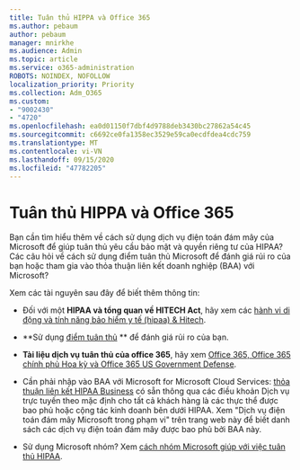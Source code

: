 ```yaml
---
title: Tuân thủ HIPPA và Office 365
ms.author: pebaum
author: pebaum
manager: mnirkhe
ms.audience: Admin
ms.topic: article
ms.service: o365-administration
ROBOTS: NOINDEX, NOFOLLOW
localization_priority: Priority
ms.collection: Adm_O365
ms.custom:
- "9002430"
- "4720"
ms.openlocfilehash: ea0d01150f7dbf4d9788deb3430bc27862a54c45
ms.sourcegitcommit: c6692ce0fa1358ec3529e59ca0ecdfdea4cdc759
ms.translationtype: MT
ms.contentlocale: vi-VN
ms.lasthandoff: 09/15/2020
ms.locfileid: "47782205"
---
```

# <a name="hippa-compliance-and-office-365"></a>Tuân thủ HIPPA và Office 365

Bạn cần tìm hiểu thêm về cách sử dụng dịch vụ điện toán đám mây của Microsoft để giúp tuân thủ yêu cầu bảo mật và quyền riêng tư của HIPAA?  Các câu hỏi về cách sử dụng điểm tuân thủ Microsoft để đánh giá rủi ro của bạn hoặc tham gia vào thỏa thuận liên kết doanh nghiệp (BAA) với Microsoft?  

Xem các tài nguyên sau đây để biết thêm thông tin:

- Đối với một **HIPAA và tổng quan về HITECH Act**, hãy xem các [hành vi di động và tính năng bảo hiểm y tế (hipaa) & Hitech](https://docs.microsoft.com/microsoft-365/compliance/offering-hipaa-hitech?view=o365-worldwide).

- **Sử dụng [điểm tuân thủ](https://docs.microsoft.com/microsoft-365/compliance/offering-hipaa-hitech?view=o365-worldwide#use-microsoft-compliance-score-to-assess-your-risk) ** để đánh giá rủi ro của bạn.

- **Tài liệu dịch vụ tuân thủ của office 365**, hãy xem [Office 365, Office 365 chính phủ Hoa kỳ và Office 365 US Government Defense](https://go.microsoft.com/fwlink/p/?LinkID=2077751).

- Cần phải nhập vào BAA với Microsoft for Microsoft Cloud Services: [thỏa thuận liên kết HIPAA Business](https://aka.ms/BAA) có sẵn thông qua các điều khoản Dịch vụ trực tuyến theo mặc định cho tất cả khách hàng là các thực thể được bao phủ hoặc cộng tác kinh doanh bên dưới HIPAA. Xem "Dịch vụ điện toán đám mây Microsoft trong phạm vi" trên trang web này để biết danh sách các dịch vụ điện toán đám mây được bao phủ bởi BAA này.

- Sử dụng Microsoft nhóm? Xem [cách nhóm Microsoft giúp với việc tuân thủ HIPAA](https://www.microsoft.com/microsoft-365/blog/2019/04/30/white-paper-microsoft-teams-healthcare-providers-hipaa-compliance/).
